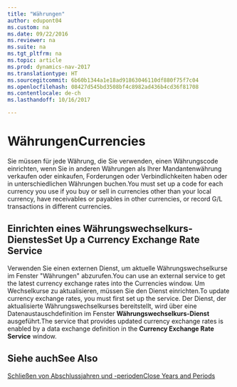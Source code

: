 ```yaml
---
title: "Währungen"
author: edupont04
ms.custom: na
ms.date: 09/22/2016
ms.reviewer: na
ms.suite: na
ms.tgt_pltfrm: na
ms.topic: article
ms.prod: dynamics-nav-2017
ms.translationtype: HT
ms.sourcegitcommit: 6b60b1344a1e18ad91863046110df880f75f7c04
ms.openlocfilehash: 08427d545bd3508bf4c8982ad436b4cd36f81708
ms.contentlocale: de-ch
ms.lasthandoff: 10/16/2017

---
```


# <a name="currencies"></a><span data-ttu-id="7fb74-102">Währungen</span><span class="sxs-lookup"><span data-stu-id="7fb74-102">Currencies</span></span>
<span data-ttu-id="7fb74-103">Sie müssen für jede Währung, die Sie verwenden, einen Währungscode einrichten, wenn Sie in anderen Währungen als Ihrer Mandantenwährung verkaufen oder einkaufen, Forderungen oder Verbindlichkeiten haben oder in unterschiedlichen Währungen buchen.</span><span class="sxs-lookup"><span data-stu-id="7fb74-103">You must set up a code for each currency you use if you buy or sell in currencies other than your local currency, have receivables or payables in other currencies, or record G/L transactions in different currencies.</span></span>  

## <a name="set-up-a-currency-exchange-rate-service"></a><span data-ttu-id="7fb74-104">Einrichten eines Währungswechselkurs-Dienstes</span><span class="sxs-lookup"><span data-stu-id="7fb74-104">Set Up a Currency Exchange Rate Service</span></span>
<span data-ttu-id="7fb74-105">Verwenden Sie einen externen Dienst, um aktuelle Währungswechselkurse im Fenster "Währungen" abzurufen.</span><span class="sxs-lookup"><span data-stu-id="7fb74-105">You can use an external service to get the latest currency exchange rates into the Currencies window.</span></span> <span data-ttu-id="7fb74-106">Um Wechselkurse zu aktualisieren, müssen Sie den Dienst einrichten.</span><span class="sxs-lookup"><span data-stu-id="7fb74-106">To update currency exchange rates, you must first set up the service.</span></span>
<span data-ttu-id="7fb74-107">Der Dienst, der aktualisierte Währungswechselkurses bereitstellt, wird über eine Datenaustauschdefinition im Fenster **Währungswechselkurs-Dienst** ausgeführt.</span><span class="sxs-lookup"><span data-stu-id="7fb74-107">The service that provides updated currency exchange rates is enabled by a data exchange definition in the **Currency Exchange Rate Service** window.</span></span>  

## <a name="see-also"></a><span data-ttu-id="7fb74-108">Siehe auch</span><span class="sxs-lookup"><span data-stu-id="7fb74-108">See Also</span></span>
[<span data-ttu-id="7fb74-109">Schließen von Abschlussjahren und -perioden</span><span class="sxs-lookup"><span data-stu-id="7fb74-109">Close Years and Periods</span></span>](year-close-years-periods.md)

